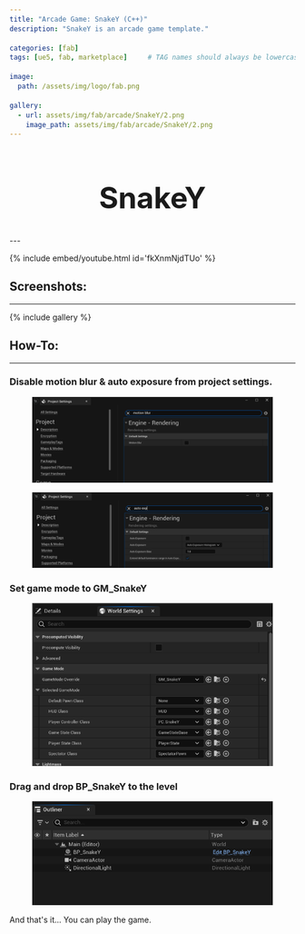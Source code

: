 ```yaml
---
title: "Arcade Game: SnakeY (C++)"
description: "SnakeY is an arcade game template."

categories: [fab]
tags: [ue5, fab, marketplace]     # TAG names should always be lowercase

image:
  path: /assets/img/logo/fab.png
  
gallery:
  - url: assets/img/fab/arcade/SnakeY/2.png
    image_path: assets/img/fab/arcade/SnakeY/2.png
---
```


<h1 style="text-align: center; font-size: 52px;">SnakeY</h1>
---

{% include embed/youtube.html id='fkXnmNjdTUo' %}

## Screenshots:
---

{% include gallery %}

## How-To:
---

### Disable motion blur & auto exposure from project settings.

  <figure class="align-center" style="text-align: center;">
    <a href="/assets/img/fab/arcade/SnakeY/T/1.png">
      <img src="/assets/img/fab/arcade/SnakeY/T/1.png"  width="500" alt="">
    </a>
  </figure>

  <figure class="align-center" style="text-align: center;">
    <a href="/assets/img/fab/arcade/SnakeY/T/2.png">
      <img src="/assets/img/fab/arcade/SnakeY/T/2.png"  width="500" alt="">
    </a>
  </figure>

### Set game mode to GM_SnakeY

  <figure class="align-center" style="text-align: center;">
    <a href="/assets/img/fab/arcade/SnakeY/T/3.png">
      <img src="/assets/img/fab/arcade/SnakeY/T/3.png"  width="500" alt="">
    </a>
  </figure>

### Drag and drop BP_SnakeY to the level

  <figure class="align-center" style="text-align: center;">
    <a href="/assets/img/fab/arcade/SnakeY/T/4.png">
      <img src="/assets/img/fab/arcade/SnakeY/T/4.png"  width="500" alt="">
    </a>
  </figure>

And that's it... You can play the game.